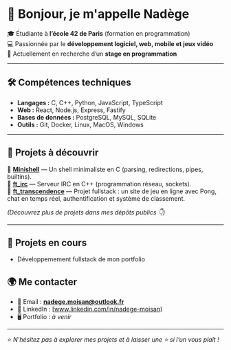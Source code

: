 # 👋 Bonjour, je m'appelle Nadège

🎓 Étudiante à **l’école 42 de Paris** (formation en programmation)  
💻 Passionnée par le **développement logiciel, web, mobile et jeux vidéo**  
🚀 Actuellement en recherche d’un **stage en programmation**  

---

## 🛠️ Compétences techniques

- **Langages :** C, C++, Python, JavaScript, TypeScript  
- **Web :** React, Node.js, Express, Fastify  
- **Bases de données :** PostgreSQL, MySQL, SQLite  
- **Outils :** Git, Docker, Linux, MacOS, Windows 

---

## 📂 Projets à découvrir

🔹 [**Minishell**](https://github.com/naddy22/minishell) — Un shell minimaliste en C (parsing, redirections, pipes, builtins).  
🔹 [**ft_irc**](https://github.com/naddy22/ft_irc) — Serveur IRC en C++ (programmation réseau, sockets).  
🔹 [**ft_transcendence**](https://github.com/naddy22/ft_transcendance) — Projet fullstack : un site de jeu en ligne avec Pong, chat en temps réel, authentification et système de classement.

*(Découvrez plus de projets dans mes dépôts publics 👇)*  

---

## 🔭 Projets en cours

- Développemement fullstack de mon portfolio

## 🌍 Me contacter

- 📧 Email : **nadege.moisan@outlook.fr**  
- 💼 LinkedIn : [www.linkedin.com/in/nadege-moisan)  
- 🖥️ Portfolio : *à venir*

---

⭐️ *N’hésitez pas à explorer mes projets et à laisser une ⭐ si l’un vous plaît !*  


<!--
**Naddy22/Naddy22** is a ✨ _special_ ✨ repository because its `README.md` (this file) appears on your GitHub profile.

Here are some ideas to get you started:

- 🔭 I’m currently working on ...
- 🌱 I’m currently learning ...
- 👯 I’m looking to collaborate on ...
- 🤔 I’m looking for help with ...
- 💬 Ask me about ...
- 📫 How to reach me: ...
- 😄 Pronouns: ...
- ⚡ Fun fact: ...
-->

